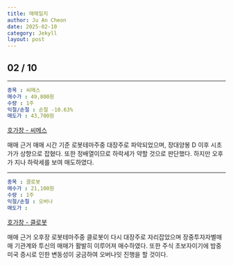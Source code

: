 ```yaml
---
title: 매매일지
author: Ju An Cheon
date: 2025-02-10
category: Jekyll
layout: post
---
```

## 02 / 10
***
```yaml
종목 : 씨메스
매수가 : 49,800원
수량 : 1주
익절/손절 : 손절 -10.63%
매도가 : 43,700원
```
[호가창 - 씨메스](https://github.com/user-attachments/assets/58db99c5-9e6b-4377-bb96-245d0382d559)

매매 근거
매매 시간 기준 로봇테마주중 대장주로 파악되었으며, 장대양봉 D 이후 시초가가 상향으로 잡혔다.
또한 정배열이므로 하락세가 약할 것으로 판단했다. 하지만 오후가 지나 하락세를 보여 매도하였다.
***
```yaml
종목 : 클로봇
매수가 : 21,100원
수량 : 1주
익절/손절 : 오버나
매도가 : 
```
[호가창 - 클로봇](https://github.com/user-attachments/assets/1319d65e-9759-45d2-b010-443c8c157273)

매매 근거
오후장 로봇테마주중 클로봇이 다시 대장주로 자리잡았으며 장중투자자별매매 기관계와 투신의 매매가
활발히 이루어져 매수하였다. 또한 주식 초보자이기에 밤중 미국 증시로 인한 변동성이 궁금하여 
오버나잇 진행을 할 것이다.

